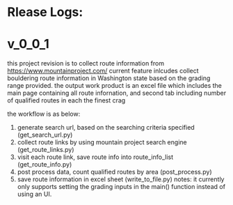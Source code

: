 # Rlease Logs:
# v_0_0_1
this project revision is to collect route information from https://www.mountainproject.com/
current feature inlcudes collect bouldering route information in Washington state based on the grading range provided. 
the output work product is an excel file which includes the main page containing all route infornation, and second tab including number of qualified routes in each the finest crag

the workflow is as below:
1) generate search url, based on the searching criteria specified (get_search_url.py)
2) collect route links by using mountain project search engine (get_route_links.py)
3) visit each route link, save route info into route_info_list (get_route_info.py)
4) post process data, count qualified routes by area (post_process.py)
5) save route information in excel sheet (write_to_file.py)
notes: it currently only supports setting the grading inputs in the main() function instead of using an UI.
